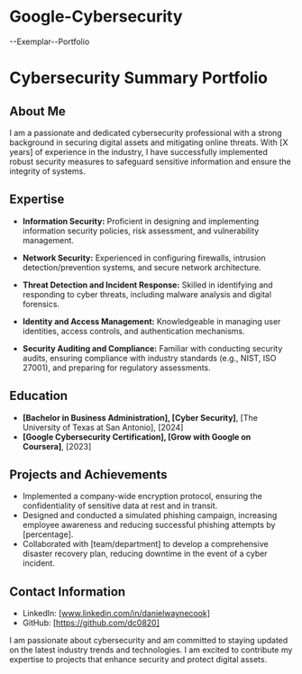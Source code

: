 # Google-Cybersecurity
--Exemplar--Portfolio
# Cybersecurity Summary Portfolio

## About Me

I am a passionate and dedicated cybersecurity professional with a strong background in securing digital assets and mitigating online threats. With [X years] of experience in the industry, I have successfully implemented robust security measures to safeguard sensitive information and ensure the integrity of systems.

## Expertise

- **Information Security:** Proficient in designing and implementing information security policies, risk assessment, and vulnerability management.

- **Network Security:** Experienced in configuring firewalls, intrusion detection/prevention systems, and secure network architecture.

- **Threat Detection and Incident Response:** Skilled in identifying and responding to cyber threats, including malware analysis and digital forensics.

- **Identity and Access Management:** Knowledgeable in managing user identities, access controls, and authentication mechanisms.

- **Security Auditing and Compliance:** Familiar with conducting security audits, ensuring compliance with industry standards (e.g., NIST, ISO 27001), and preparing for regulatory assessments.

## Education

- **[Bachelor in Business Administration], [Cyber Security]**, [The University of Texas at San Antonio], [2024]
- **[Google Cybersecurity Certification], [Grow with Google on Coursera]**, [2023]

## Projects and Achievements

- Implemented a company-wide encryption protocol, ensuring the confidentiality of sensitive data at rest and in transit.
- Designed and conducted a simulated phishing campaign, increasing employee awareness and reducing successful phishing attempts by [percentage].
- Collaborated with [team/department] to develop a comprehensive disaster recovery plan, reducing downtime in the event of a cyber incident.

## Contact Information
- LinkedIn: [www.linkedin.com/in/danielwaynecook]
- GitHub: [https://github.com/dc0820]


I am passionate about cybersecurity and am committed to staying updated on the latest industry trends and technologies. I am excited to contribute my expertise to projects that enhance security and protect digital assets.
